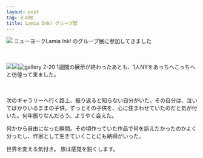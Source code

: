 ```yaml
---
layout: post
tag: その他
title: Lamia Ink! グループ展
---
```



<img src="http://farm4.static.flickr.com/3112/5862354930_7064a58dd6_m.jpg" name="exhibition" />
ニューヨークLamia Ink! のグループ展に参加してきました

　

<img src="http://farm6.static.flickr.com/5105/5862355006_9cc2fb8f73_m.jpg" name="reception party" /><img src="http://farm6.static.flickr.com/5040/5861803075_6a7b3f1d35_m.jpg" name="traffic jam NY" /><img src="http://farm6.static.flickr.com/5237/5861803209_8a993f7a08_m.jpg" name="gallery 2-20" title="gallery 2-20"/>
1週間の展示が終わったあとも、1人NYをあっちへこっちへと彷徨って来ました。

　
　

次のギャラリーへ行く路上、振り返ると知らない自分がいた。その自分は、泣いてばかりいるままの子供。ずっとその子供を、心に住まわせていたのだと気が付いた。何年振りなんだろう。ようやく会えた。


何かから自由になった瞬間。その頃作っていた作品で何を訴えたかったのかよく分ったし、作家として生きていくことにも納得がいった。


世界を変える気付き。
旅は感覚を鋭くします。 



